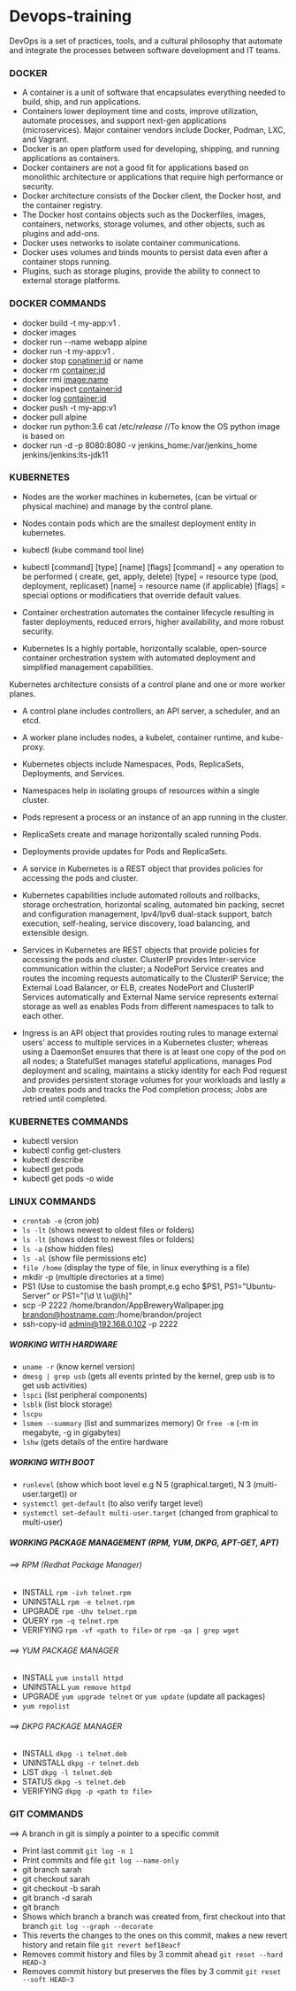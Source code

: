# Devops-training
DevOps is a set of practices, tools, and a cultural philosophy that automate and integrate the processes between software development and IT teams.

### DOCKER 
* A container is a unit of software that encapsulates everything needed to build, ship, and run applications.  
* Containers lower deployment time and costs, improve utilization, automate processes, and support next-gen applications (microservices). Major container vendors include Docker, Podman, LXC, and Vagrant. 
* Docker is an open platform used for developing, shipping, and running applications as containers. 
* Docker containers are not a good fit for applications based on monolithic architecture or applications that require high performance or security. 
* Docker architecture consists of the Docker client, the Docker host, and the container registry. 
* The Docker host contains objects such as the Dockerfiles, images, containers, networks, storage volumes, and other objects, such as plugins and add-ons. 
* Docker uses networks to isolate container communications. 
* Docker uses volumes and binds mounts to persist data even after a container stops running. 
* Plugins, such as storage plugins, provide the ability to connect to external storage platforms. 

### DOCKER COMMANDS
* docker build -t my-app:v1 .
* docker images
* docker run --name webapp alpine
* docker run -t my-app:v1 . 
* docker stop <conatiner:id> or name
* docker rm <container:id>
* docker rmi <image:name>
* docker inspect <container:id>
* docker log <container:id>
* docker push -t my-app:v1
* docker pull alpine
* docker run python:3.6 cat /etc/*release*  //To know the OS python image is based on
* docker run -d -p 8080:8080 -v jenkins_home:/var/jenkins_home jenkins/jenkins:lts-jdk11


### KUBERNETES
 * Nodes are the worker machines in kubernetes, (can be virtual or physical machine) and manage by the control plane.
 * Nodes contain pods which are the smallest deployment entity in kubernetes.
 * kubectl (kube command tool line)
 * kubectl [command] [type] [name] [flags]
 [command] = any operation to be performed ( create, get, apply, delete)
 [type] = resource type (pod, deployment, replicaset)
 [name] = resource name (if applicable)
 [flags] = special options or modificatiers that override default values.

 * Container orchestration automates the container lifecycle resulting in faster deployments, reduced errors, higher availability, and more robust security. 

* Kubernetes Is a highly portable, horizontally scalable, open-source container orchestration system with automated deployment and simplified management capabilities.  

Kubernetes architecture consists of a control plane and one or more worker planes. 

* A control plane includes controllers, an API server, a scheduler, and an etcd. 

* A worker plane includes nodes, a kubelet, container runtime, and kube-proxy. 

* Kubernetes objects include Namespaces, Pods, ReplicaSets, Deployments, and Services. 

* Namespaces help in isolating groups of resources within a single cluster. 

* Pods represent a process or an instance of an app running in the cluster. 

* ReplicaSets create and manage horizontally scaled running Pods. 

* Deployments provide updates for Pods and ReplicaSets. 

* A service in Kubernetes is a REST object that provides policies for accessing the pods and cluster. 

* Kubernetes capabilities include automated rollouts and rollbacks, storage orchestration, horizontal scaling, automated bin packing, secret and configuration management, Ipv4/Ipv6 dual-stack support, batch execution, self-healing, service discovery, load balancing, and extensible design. 

* Services in Kubernetes are REST objects that provide policies for accessing the pods and cluster. ClusterIP provides Inter-service communication within the cluster; a NodePort Service creates and routes the incoming requests automatically to the ClusterIP Service; the External Load Balancer, or ELB, creates NodePort and ClusterIP Services automatically and External Name service represents external storage as well as enables Pods from different namespaces to talk to each other.

* Ingress is an API object that provides routing rules to manage external users' access to multiple services in a Kubernetes cluster; whereas using a DaemonSet ensures that there is at least one copy of the pod on all nodes; a StatefulSet manages stateful applications, manages Pod deployment and scaling, maintains a sticky identity for each Pod request and provides persistent storage volumes for your workloads and lastly a Job creates pods and tracks the Pod completion process; Jobs are retried until completed.

### KUBERNETES COMMANDS
* kubectl version
* kubectl config get-clusters
* kubectl describe
* kubectl get pods
* kubectl get pods -o wide

### LINUX COMMANDS
* `crontab -e`  (cron job)
* `ls -lt` (shows newest to oldest files or folders)
* `ls -lt` (shows oldest to newest files or folders)
* `ls -a` (show hidden files)
* `ls -al` (show file permissions etc)
* `file /home`  (display the type of file, in linux everything is a file)
* mkdir -p (multiple directories at a time)
* PS1 (Use to customise the bash prompt,e.g echo $PS1, PS1="Ubuntu-Server" or PS1="[\d \t \u@\h]"
* scp -P 2222 /home/brandon/AppBreweryWallpaper.jpg brandon@hostname.com:/home/brandon/project
* ssh-copy-id admin@192.168.0.102 -p 2222

##### WORKING WITH HARDWARE
* `uname -r` (know kernel version)
* `dmesg | grep usb` (gets all events printed by the kernel, grep usb is to get usb activities)
* `lspci` (list peripheral components)
* `lsblk` (list block storage)
* `lscpu` 
* `lsmem --summary` (list and summarizes memory) 0r `free -m` (-m in megabyte, -g in gigabytes)
* `lshw`  (gets details of the entire hardware 

##### WORKING WITH BOOT
* `runlevel`  (show which boot level e.g N 5 (graphical.target), N 3 (multi-user.target)) or 
* `systemctl get-default`  (to also verify target level)
* `systemctl set-default multi-user.target`  (changed from graphical to multi-user)

##### WORKING PACKAGE MANAGEMENT (RPM, YUM, DKPG, APT-GET, APT)
###### ==> RPM (Redhat Package Manager)
* INSTALL `rpm -ivh telnet.rpm`
* UNINSTALL `rpm -e telnet.rpm`
* UPGRADE `rpm -Uhv telnet.rpm`
* QUERY `rpm -q telnet.rpm`
* VERIFYING `rpm -vf <path to file>`  or `rpm -qa | grep wget`

###### ==> YUM PACKAGE MANAGER
* INSTALL `yum install httpd`
* UNINSTALL `yum remove httpd`
* UPGRADE `yum upgrade telnet` or `yum update` (update all packages)
* `yum repolist` 

###### ==> DKPG PACKAGE MANAGER
* INSTALL  `dkpg -i telnet.deb`
* UNINSTALL  `dkpg -r telnet.deb`
* LIST  `dkpg -l telnet.deb`
* STATUS `dkpg -s telnet.deb`
* VERIFYING  `dkpg -p <path to file>`

### GIT COMMANDS
==> A branch in git is simply a pointer to a specific commit
* Print last commit `git log -n 1`
* Print commits and file `git log --name-only`
* git branch sarah
* git checkout sarah
* git checkout -b sarah
* git branch -d sarah
* git branch
* Shows which branch a branch was created from, first checkout into that branch `git log --graph --decorate`
* This reverts the changes to the ones on this commit, makes a new revert history and retain file `git revert bef18eacf` 
* Removes commit history and files by 3 commit ahead `git reset --hard HEAD~3` 
* Removes commit history but preserves the files by 3 commit `git reset --soft HEAD~3`
